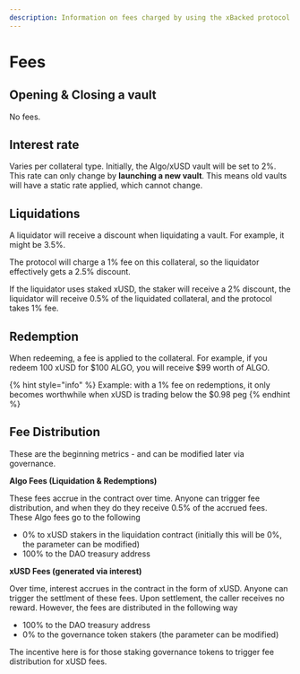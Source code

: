 ```yaml
---
description: Information on fees charged by using the xBacked protocol
---
```


# Fees

## Opening & Closing a vault

No fees.

## Interest rate

Varies per collateral type. Initially, the Algo/xUSD vault will be set to 2%. This rate can only change by **launching a new vault**. This means old vaults will have a static rate applied, which cannot change.

## Liquidations

A liquidator will receive a discount when liquidating a vault. For example, it might be 3.5%.

The protocol will charge a 1% fee on this collateral, so the liquidator effectively gets a 2.5% discount.

If the liquidator uses staked xUSD, the staker will receive a 2% discount, the liquidator will receive 0.5% of the liquidated collateral, and the protocol takes 1% fee.

## Redemption

When redeeming, a fee is applied to the collateral. For example, if you redeem 100 xUSD for $100 ALGO, you will receive $99 worth of ALGO.

{% hint style="info" %}
Example: with a 1% fee on redemptions, it only becomes worthwhile when xUSD is trading below the $0.98 peg
{% endhint %}

## Fee Distribution

These are the beginning metrics - and can be modified later via governance.

**Algo Fees (Liquidation & Redemptions)**

These fees accrue in the contract over time. Anyone can trigger fee distribution, and when they do they receive 0.5% of the accrued fees. These Algo fees go to the following

* 0% to xUSD stakers in the liquidation contract (initially this will be 0%, the parameter can be modified)&#x20;
* 100% to the DAO treasury address

**xUSD Fees (generated via interest)**

Over time, interest accrues in the contract in the form of xUSD. Anyone can trigger the settlment of these fees. Upon settlement, the caller receives no reward. However, the fees are distributed in the following way

* 100% to the DAO treasury address
* 0% to the governance token stakers (the parameter can be modified)

The incentive here is for those staking governance tokens to trigger fee distribution for xUSD fees.
